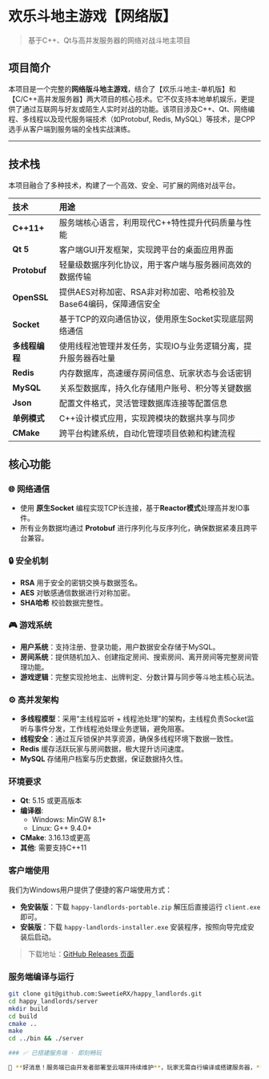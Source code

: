 # 欢乐斗地主游戏【网络版】

> 基于C++、Qt与高并发服务器的网络对战斗地主项目

## 项目简介

本项目是一个完整的**网络版斗地主游戏**，结合了【欢乐斗地主-单机版】和【C/C++高并发服务器】两大项目的核心技术。它不仅支持本地单机娱乐，更提供了通过互联网与好友或陌生人实时对战的功能。该项目涉及C++、Qt、网络编程、多线程以及现代服务端技术（如Protobuf, Redis, MySQL）等技术，是CPP选手从客户端到服务端的全栈实战演练。

---

## 技术栈

本项目融合了多种技术，构建了一个高效、安全、可扩展的网络对战平台。

| 技术 | 用途 |
| :--- | :--- |
| **C++11+** | 服务端核心语言，利用现代C++特性提升代码质量与性能 |
| **Qt 5** | 客户端GUI开发框架，实现跨平台的桌面应用界面 |
| **Protobuf** | 轻量级数据序列化协议，用于客户端与服务器间高效的数据传输 |
| **OpenSSL** | 提供AES对称加密、RSA非对称加密、哈希校验及Base64编码，保障通信安全 |
| **Socket** | 基于TCP的双向通信协议，使用原生Socket实现底层网络通信 |
| **多线程编程** | 使用线程池管理并发任务，实现IO与业务逻辑分离，提升服务器吞吐量 |
| **Redis** | 内存数据库，高速缓存房间信息、玩家状态与会话密钥 |
| **MySQL** | 关系型数据库，持久化存储用户账号、积分等关键数据 |
| **Json** | 配置文件格式，灵活管理数据库连接等配置信息 |
| **单例模式** | C++设计模式应用，实现跨模块的数据共享与同步 |
| **CMake​​** | 跨平台构建系统，自动化管理项目依赖和构建流程 |

## 核心功能

### 🌐 网络通信
- 使用 **原生Socket** 编程实现TCP长连接，基于**Reactor模式**处理高并发IO事件。
- 所有业务数据均通过 **Protobuf** 进行序列化与反序列化，确保数据紧凑且跨平台兼容。

### 🔒 安全机制
- **RSA** 用于安全的密钥交换与数据签名。
- **AES** 对敏感通信数据进行对称加密。
- **SHA哈希** 校验数据完整性。

### 🎮 游戏系统
- **用户系统**：支持注册、登录功能，用户数据安全存储于MySQL。
- **房间系统**：提供随机加入、创建指定房间、搜索房间、离开房间等完整房间管理功能。
- **游戏逻辑**：完整实现抢地主、出牌判定、分数计算与同步等斗地主核心玩法。

### ⚙️ 高并发架构
- **多线程模型**：采用“主线程监听 + 线程池处理”的架构，主线程负责Socket监听与事件分发，工作线程池处理业务逻辑，避免阻塞。
- **线程安全**：通过互斥锁保护共享资源，确保多线程环境下数据一致性。
- **Redis** 缓存活跃玩家与房间数据，极大提升访问速度。
- **MySQL** 存储用户档案与历史数据，保证数据持久性。


### 环境要求
- **Qt**: 5.15 或更高版本
- **编译器**: 
  - Windows: MinGW 8.1+
  - Linux: G++ 9.4.0+
- **CMake**: 3.16.13或更高
- **其他**: 需要支持C++11


### 客户端使用

我们为Windows用户提供了便捷的客户端使用方式：

- **免安装版**：下载 `happy-landlords-portable.zip` 解压后直接运行 `client.exe` 即可。
- **安装版**：下载 `happy-landlords-installer.exe` 安装程序，按照向导完成安装后启动。

> 下载地址：[GitHub Releases 页面](https://github.com/SweetieRX/happy_landlords/releases/tag/v1.0.0)

### 服务端编译与运行

   ```bash
   git clone git@github.com:SweetieRX/happy_landlords.git
   cd happy_landlords/server
   mkdir build
   cd build
   cmake ..
   make
   cd ../bin && ./server

### ✅ 已搭建服务端 · 即刻畅玩

🎉 **好消息！服务端已由开发者部署至云端并持续维护**，玩家无需自行编译或搭建服务器，**只需下载客户端即可立即加入游戏**，与全国玩家实时对战！